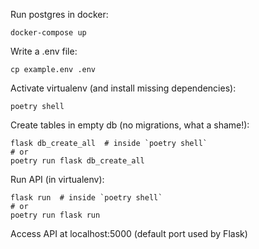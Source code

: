 Run postgres in docker:

    docker-compose up

Write a .env file:

    cp example.env .env

Activate virtualenv (and install missing dependencies):

    poetry shell

Create tables in empty db (no migrations, what a shame!):

    flask db_create_all  # inside `poetry shell`
    # or
    poetry run flask db_create_all

Run API (in virtualenv):

    flask run  # inside `poetry shell`
    # or
    poetry run flask run

Access API at localhost:5000 (default port used by Flask)
